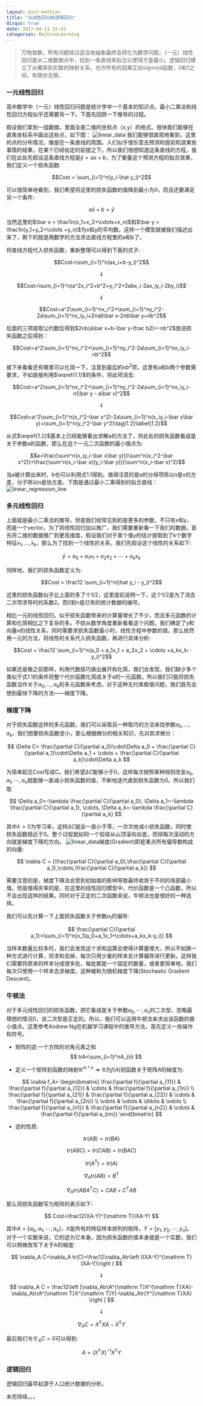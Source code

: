 ```yaml
---
layout: post-mathjax
title: "从线性回归到逻辑回归"
disqus: true
date: 2017-04-11 15:43
categories: MachineLearning
---
```


> 万物皆数，所有问题经过适当地抽象最终会转化为数学问题。（一元）线性回归是从二维数据点中，找到一条直线来拟合以使得方差最小。逻辑回归建立了从概率到实数的映射关系。也许所有的因果正如sigmoid函数，0和1之间，有限亦无限。

### 一元线性回归

高中数学中（一元）线性回归问题是统计学中一个基本的知识点。最小二乘法和线性回归方程似乎还需要背一下。下面先回顾一下推导的过程。

假设我们拿到一组数据，里面全是二维的坐标点（x,y）的格式。很快我们能够在直角坐标系中画出这些点，如下图：
![linear_data](../../../../assets/images/figure_linear_data.png)
我们能够很直观地看到，这里的点的分布情况，像是在一条直线的周围。人们似乎很乐意去预测和提前知道某些事情的结果，在某个已经给定的前提之下。所以我们很想知道这条直线的方程，我们在此处先假设这条直线方程是$\hat y=ax+b$，为了衡量这个预测方程的拟合效果，我们定义一个损失函数:

$$Cost = \sum_{i=1}^n(y_i-\hat y_i)^2$$

可以很简单地看到，我们希望将这里的损失函数的值降到最小为0，而且还要满足另一个条件:

$$a\bar x + b = \bar y\tag{1.1}\label{1.1}$$

当然这里的$\bar x = \frac1n(x_1+x_2+\cdots+x_n)$和$\bar y = \frac1n(y_1+y_2+\cdots +y_n)$为x和y的平均数。这样一个模型就被我们描述出来了，剩下的就是用数学的方法求出直线方程里的a和b了。

将直线方程代入损失函数，重新整理可以得到下面的式子:

$$Cost=\sum_{i=1}^n(ax_i+b-y_i)^2$$

$$\Downarrow$$

$$Cost=\sum_{i=1}^n(a^2x_i^2+b^2+y_i^2+2abx_i-2ax_iy_i-2by_i)$$

$$\Downarrow$$

$$Cost=a^2\sum_{i=1}^nx_i^2+\sum_{i=1}^ny_i^2-2a\sum_{i=1}^nx_iy_i+2nab\bar x-2nb\bar y+nb^2$$

后面的三项提取公约数后得到$2nb(a\bar x+b-\bar y-\frac b2)=-nb^2$放进损失函数之后得到：

$$Cost=a^2\sum_{i=1}^nx_i^2+\sum_{i=1}^ny_i^2-2a\sum_{i=1}^nx_iy_i-nb^2$$

接下来看看还有哪里可以化简一下，注意到最后的$nb^2$项，这里有a和b两个参数需要求，不如直接利用$\eqref{1.1}$的条件，将此项消去:

$$Cost=a^2\sum_{i=1}^nx_i^2+\sum_{i=1}^ny_i^2-2a\sum_{i=1}^nx_iy_i-n(\bar y - a\bar x)^2$$

$$\Downarrow$$

$$Cost=a^2\sum_{i=1}^n(x_i^2-\bar x^2)-2a\sum_{i=1}^n(x_iy_i-\bar x\bar y)+\sum_{i=1}^n(y_i^2-\bar y^2)\tag{1.2}\label{1.2}$$

从式$\eqref{1.2}$基本上已经能够看出求解a的方法了，将此处的损失函数看成是关于参数a的函数，那么在这个一元二次函数的最小值点为:

$$a=\frac{\sum^n(x_iy_i-\bar x\bar y)}{\sum^n(x_i^2-\bar x^2)}=\frac{\sum^n(x_i-\bar x)(y_i-\bar y)}{\sum^n(x_i-\bar x)^2}$$

当a被计算出来时，b也可以利用式1.1得到。值得注意的是a的分母项除以n是x的方差，分子除以n是协方差。下图是通过最小二乘得到的拟合直线：
![linear_regression_line](../../../../assets/images/figure_least_square.png)

### 多元线性回归
上面就是最小二乘法的推导，但是我们经常见到的是更多的参数，不只有x和y，而是一个vector。为了将线性回归加以推广，我们需要重新看一下我们的数据。首先将二维的数据推广到更高维度，假设我们对于某个值y的估计提取到了k个数字特征$x_1,...,x_k$，那么为了找到一个线性的关系，我们先假设这个线性的关系如下:

$$\hat y=a_0 + a_1x_1 + a_2x_2 + \cdots +a_kx_k$$

同样地，我们的损失函数定义为:

$$Cost = \frac12 \sum_{i=1}^n(\hat y_i - y_i)^2$$

这里的损失函数似乎比上面的多了个1/2，这里提前说明一下，这个1/2是为了消去二次项求导时的系数2。而0到n是已有的统计数据的编号。

相比一元的线性回归，似乎损失函数带来的计算量增长了不少，而且多元函数的计算和化简相比之下复杂的多。不妨从数学角度重新看看这个问题。我们确定了y和向量x的线性关系，同时需要求损失函数最小时，线性方程中参数的值。那么依然用一元的方法，将线性的关系代入损失函数，再进行具体分析:

$$Cost = \frac12 \sum_{i=1}^n(a_0 + a_1x_1 + a_2x_2 + \cdots +a_kx_k-y_i)^2$$

如果还是像之前那样，利用代数技巧做出展开和化简，我们会发现，我们缺少多个类似于式1.1的条件将整个代价函数化简成关于a的一元函数。所以我们只能将损失函数当作关于$a_0,...,a_k$的多元函数来考虑。对于这种无约束极值问题，我们首先会想到最快下降的方法——梯度下降。

### 梯度下降

对于损失函数这样的多元函数，我们可以采取另一种取巧的方法来找参数$a_0,...,a_k$。我们想要损失函数变小，那么根据微分的相关知识，先对其求微分：

$$
\Delta C= \frac{\partial C}{\partial a_0}\cdot\Delta a_0 + \frac{\partial C}{\partial a_1}\cdot\Delta a_1 + \cdots + \frac{\partial C}{\partial a_k}\cdot\Delta a_k
$$

为简单起见Cost写成C。我们希望$\Delta C$能够小于0，这样每次按照某种规则改变$a_0,a_1,\cdots,a_n$就能够一直减小损失函数的值，不断地迭代直到损失函数为0。所以我们取

$$
\Delta a_0=-\lambda \frac{\partial C}{\partial a_0},
\Delta a_1=-\lambda \frac{\partial C}{\partial a_1},
\cdots,
\Delta a_k=-\lambda \frac{\partial C}{\partial a_k}
$$

其中$\lambda>0$为学习率，这样$\Delta C$就会一直小于零，一次次地减小损失函数，同时使损失函数趋近于0。整个过程就如同一个铅球从山顶滚向谷底，而球每次滚动的方向就是梯度下降的方向。
![linear_data](../../../../assets/images/figure_gradient.png)梯度(Gradient)即是某点所有偏导数构成的向量:

$$
\nabla C = (\frac{\partial C}{\partial a_0},\frac{\partial C}{\partial a_1},\cdots,\frac{\partial C}{\partial a_k})
$$

需要注意的是，梯度下降法会受到初始值的影响导致最终收敛于不同的局部最小值。但是值得庆幸的是，在这里的线性回归模型中，代价函数是一个凸函数，所以不会出现这样的结果。同时对于正定的二次函数来说，牛顿法也是很好的一种选择。

我们可以先计算一下上面损失函数关于参数$a_1$的偏导:

$$
\frac{\partial C}{\partial a_1}=\sum_{i=1}^n{x_1(a_0+a_1x_1+\cdots+a_kx_k-y_i)}
$$

当样本数量比较多时，我们会发现这个求和运算会使得计算量增大，所以不如换一种方式进行计算，将求和去掉，每次只用少量的样本去计算偏导进行更新。这样我们需要将原来的样本分成很多批，每批都是一个固定的数量，或者更简单地，我们每次只使用一个样本去求梯度。这种被称为随机梯度下降(Stochastic Gradient Descent)。

### 牛顿法

对于多元线性回归的损失函数，把它看成是关于参数$a_0,\cdots,a_n$的二次型，忽略最理想的情况0，该二次型是正定的。所以，我们可以运用牛顿法来求出该函数的极小值点。这里参考Andrew Ng在机器学习课程中的推导方法，首先定义一些操作和符号。

- 矩阵的迹:一个方阵的对角元素之和
$$
trA=\sum_{i=1}^nA_{ii}
$$

- 定义一个矩阵到函数的映射$\mathbb R^{m*n} \Rightarrow \mathbb R$为$f(A)$则函数关于矩阵$A$的梯度为:

$$
\nabla f_A=
\begin{bmatrix}
     \frac{\partial f}{\partial a_{11}}  & \frac{\partial f}{\partial a_{12}} & \cdots & \frac{\partial f}{\partial a_{1n}} \\
     \frac{\partial f}{\partial a_{21}}  & \frac{\partial f}{\partial a_{22}} & \cdots & \frac{\partial f}{\partial a_{2n}} \\
     \vdots  & \vdots & \ddots & \vdots \\
     \frac{\partial f}{\partial a_{n1}}  & \frac{\partial f}{\partial a_{n2}} & \cdots & \frac{\partial f}{\partial a_{nn}}    
\end{bmatrix}
$$

- 迹的性质:

$$tr(AB)=tr(BA)$$

$$tr(ABC)=tr(CAB)=tr(BAC)$$

$$tr(A^{\mathrm T})=tr(A)$$

$$\nabla_A tr(AB)=B^{\mathrm T}$$

$$\nabla_A tr(ABA^{\mathrm T}C)=CAB+C^{\mathrm T}AB$$

那么将损失函数写为矩阵的表示如下:

$$
Cost=\frac12(XA-Y)^{\mathrm T}(XA-Y)
$$

其中$A=[a_0,a_1,\cdots,a_n]$，$X$是所有的特征样本排列的矩阵，$Y=[y_1,y_2,\cdots,y_n]$。对于一个实数来说，它的迹为它本身。因为损失函数的值本身就是一个实数，我们可以稍微改写下关于A的梯度:

$$
\nabla_A C=\nabla_A tr(C)=\frac12\nabla_Atr\left ((XA-Y)^{\mathrm T}(XA-Y)\right )
$$

$$\Downarrow$$

$$
\nabla_A C = \frac12\left [\nabla_Atr(A^{\mathrm T}X^{\mathrm T}XA)-\nabla_Atr(A^{\mathrm T}X^{\mathrm T}Y)-\nabla_Atr(Y^{\mathrm T}XA) \right ]
$$

$$\Downarrow$$

$$
\nabla_A C =X^{\mathrm T}XA-X^{\mathrm T}Y
$$

最后我们令$\nabla_A C=0$可以得到:

$$
A=(X^{\mathrm T}X)^{-1}X^{\mathrm T}Y
$$

### 逻辑回归

逻辑回归最早起源于人口统计数据的分析。

未完待续。。。